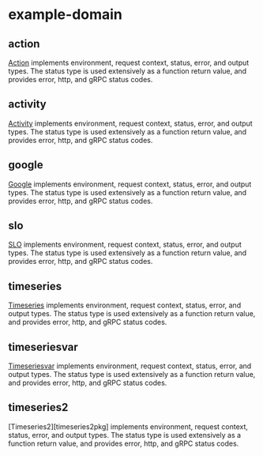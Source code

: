 # example-domain

## action
[Action][actionpkg] implements environment, request context, status, error, and output types. The status type is used extensively as a function return value, and provides error, http, and gRPC status codes. 

## activity
[Activity][activitypkg] implements environment, request context, status, error, and output types. The status type is used extensively as a function return value, and provides error, http, and gRPC status codes. 

## google
[Google][googlepkg] implements environment, request context, status, error, and output types. The status type is used extensively as a function return value, and provides error, http, and gRPC status codes. 

## slo
[SLO][slopkg] implements environment, request context, status, error, and output types. The status type is used extensively as a function return value, and provides error, http, and gRPC status codes. 

## timeseries
[Timeseries][timeseriespkg] implements environment, request context, status, error, and output types. The status type is used extensively as a function return value, and provides error, http, and gRPC status codes. 

## timeseriesvar
[Timeseriesvar][timeseriesvarpkg] implements environment, request context, status, error, and output types. The status type is used extensively as a function return value, and provides error, http, and gRPC status codes. 

## timeseries2
[Timeseries2][timeseries2pkg] implements environment, request context, status, error, and output types. The status type is used extensively as a function return value, and provides error, http, and gRPC status codes. 

[actionpkg]: <https://pkg.go.dev/github.com/advanced-go/example-domain/action>
[activitypkg]: <https://pkg.go.dev/github.com/advanced-go/example-domain/activity>
[googlepkg]: <https://pkg.go.dev/github.com/advanced-go/example-domain/google>
[slopkg]: <https://pkg.go.dev/github.com/advanced-go/example-domain/slo>
[timeseriespkg]: <https://pkg.go.dev/github.com/advanced-go/example-domain/timeseries>
[timeseriesvarpkg]: <https://pkg.go.dev/github.com/advanced-go/example-domain/timeseriesvar>



